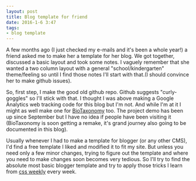 ```yaml
---
layout: post
title: Blog template for friend
date: 2016-1-6 3:47
tags:
- blog template 
---
```


A few months ago (I just checked my e-mails and it's been a whole year!) a friend asked me to make her a template for her blog. We got together, discussed a basic layout and took some notes. I vaguely remember that she wanted a two column layout with a general "school/kindergarten" theme/feeling so until I find those notes I'll start with that.(I should convince her to make github issues).

So, first step, I make the good old github repo. Github suggests "curly-goggles" so I'll stick with that.
I thought I was above making a Google Analytics web tracking code for this blog but I'm not. And while I'm at it I might as well make one for [BioTaxonomy](http://ellak-monades-aristeias.github.io/BioTaxonomy/) too. The project demo has been up since September but I have no idea if people have been visiting it (BioTaxonomy is soon getting a remake, it's grand journey also going to be documented in this blog). 

Usually whenever I had to make a template for blogger (or any other CMS), I'd find a free template I liked and modified it to fit my site. But unless you need only a few minor changes, trying to figure out the template and where you need to make changes soon becomes very tedious. So I'll try to find the absolute most basic blogger template and try to apply those tricks I learn from [css weekly](http://css-weekly.com/) every week. 